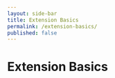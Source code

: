 ```yaml
---
layout: side-bar
title: Extension Basics
permalink: /extension-basics/
published: false
---
```


# Extension Basics
